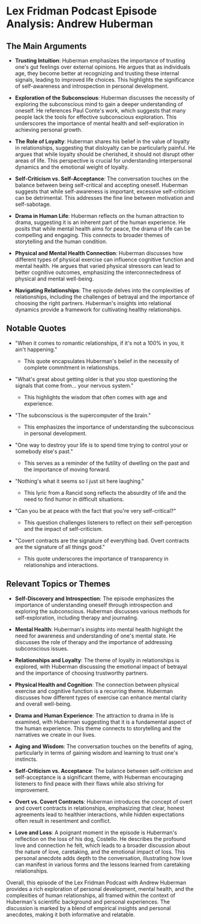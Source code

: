# Lex Fridman Podcast Episode Analysis: Andrew Huberman

## The Main Arguments

- **Trusting Intuition**: Huberman emphasizes the importance of trusting one's gut feelings over external opinions. He argues that as individuals age, they become better at recognizing and trusting these internal signals, leading to improved life choices. This highlights the significance of self-awareness and introspection in personal development.

- **Exploration of the Subconscious**: Huberman discusses the necessity of exploring the subconscious mind to gain a deeper understanding of oneself. He references Paul Conte's work, which suggests that many people lack the tools for effective subconscious exploration. This underscores the importance of mental health and self-exploration in achieving personal growth.

- **The Role of Loyalty**: Huberman shares his belief in the value of loyalty in relationships, suggesting that disloyalty can be particularly painful. He argues that while loyalty should be cherished, it should not disrupt other areas of life. This perspective is crucial for understanding interpersonal dynamics and the emotional weight of loyalty.

- **Self-Criticism vs. Self-Acceptance**: The conversation touches on the balance between being self-critical and accepting oneself. Huberman suggests that while self-awareness is important, excessive self-criticism can be detrimental. This addresses the fine line between motivation and self-sabotage.

- **Drama in Human Life**: Huberman reflects on the human attraction to drama, suggesting it is an inherent part of the human experience. He posits that while mental health aims for peace, the drama of life can be compelling and engaging. This connects to broader themes of storytelling and the human condition.

- **Physical and Mental Health Connection**: Huberman discusses how different types of physical exercise can influence cognitive function and mental health. He argues that varied physical stressors can lead to better cognitive outcomes, emphasizing the interconnectedness of physical and mental well-being.

- **Navigating Relationships**: The episode delves into the complexities of relationships, including the challenges of betrayal and the importance of choosing the right partners. Huberman's insights into relational dynamics provide a framework for cultivating healthy relationships.

## Notable Quotes

- "When it comes to romantic relationships, if it's not a 100% in you, it ain't happening." 
  - This quote encapsulates Huberman's belief in the necessity of complete commitment in relationships.

- "What's great about getting older is that you stop questioning the signals that come from... your nervous system."
  - This highlights the wisdom that often comes with age and experience.

- "The subconscious is the supercomputer of the brain."
  - This emphasizes the importance of understanding the subconscious in personal development.

- "One way to destroy your life is to spend time trying to control your or somebody else's past."
  - This serves as a reminder of the futility of dwelling on the past and the importance of moving forward.

- "Nothing's what it seems so I just sit here laughing."
  - This lyric from a Rancid song reflects the absurdity of life and the need to find humor in difficult situations.

- "Can you be at peace with the fact that you're very self-critical?"
  - This question challenges listeners to reflect on their self-perception and the impact of self-criticism.

- "Covert contracts are the signature of everything bad. Overt contracts are the signature of all things good."
  - This quote underscores the importance of transparency in relationships and interactions.

## Relevant Topics or Themes

- **Self-Discovery and Introspection**: The episode emphasizes the importance of understanding oneself through introspection and exploring the subconscious. Huberman discusses various methods for self-exploration, including therapy and journaling.

- **Mental Health**: Huberman's insights into mental health highlight the need for awareness and understanding of one's mental state. He discusses the role of therapy and the importance of addressing subconscious issues.

- **Relationships and Loyalty**: The theme of loyalty in relationships is explored, with Huberman discussing the emotional impact of betrayal and the importance of choosing trustworthy partners.

- **Physical Health and Cognition**: The connection between physical exercise and cognitive function is a recurring theme. Huberman discusses how different types of exercise can enhance mental clarity and overall well-being.

- **Drama and Human Experience**: The attraction to drama in life is examined, with Huberman suggesting that it is a fundamental aspect of the human experience. This theme connects to storytelling and the narratives we create in our lives.

- **Aging and Wisdom**: The conversation touches on the benefits of aging, particularly in terms of gaining wisdom and learning to trust one's instincts.

- **Self-Criticism vs. Acceptance**: The balance between self-criticism and self-acceptance is a significant theme, with Huberman encouraging listeners to find peace with their flaws while also striving for improvement.

- **Overt vs. Covert Contracts**: Huberman introduces the concept of overt and covert contracts in relationships, emphasizing that clear, honest agreements lead to healthier interactions, while hidden expectations often result in resentment and conflict.

- **Love and Loss**: A poignant moment in the episode is Huberman's reflection on the loss of his dog, Costello. He describes the profound love and connection he felt, which leads to a broader discussion about the nature of love, caretaking, and the emotional impact of loss. This personal anecdote adds depth to the conversation, illustrating how love can manifest in various forms and the lessons learned from caretaking relationships.

Overall, this episode of the Lex Fridman Podcast with Andrew Huberman provides a rich exploration of personal development, mental health, and the complexities of human relationships, all framed within the context of Huberman's scientific background and personal experiences. The discussion is marked by a blend of empirical insights and personal anecdotes, making it both informative and relatable.